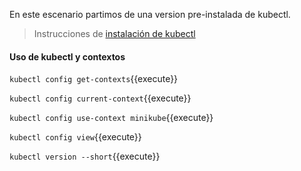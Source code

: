 En este escenario partimos de una version pre-instalada de kubectl.
> Instrucciones de [instalación de kubectl](https://kubernetes.io/es/docs/tasks/tools/install-kubectl/)

#### Uso de kubectl y contextos

`kubectl config get-contexts`{{execute}}

`kubectl config current-context`{{execute}}

`kubectl config use-context minikube`{{execute}}

`kubectl config view`{{execute}}

`kubectl version --short`{{execute}}
